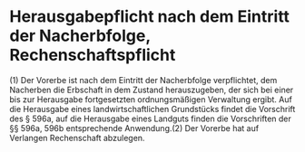 # Herausgabepflicht nach dem Eintritt der Nacherbfolge, Rechenschaftspflicht

(1) Der Vorerbe ist nach dem Eintritt der Nacherbfolge verpflichtet, dem Nacherben die Erbschaft in dem Zustand herauszugeben, der sich bei einer bis zur Herausgabe fortgesetzten ordnungsmäßigen Verwaltung ergibt. Auf die Herausgabe eines landwirtschaftlichen Grundstücks findet die Vorschrift des § 596a, auf die Herausgabe eines Landguts finden die Vorschriften der §§ 596a, 596b entsprechende Anwendung.(2) Der Vorerbe hat auf Verlangen Rechenschaft abzulegen. 

